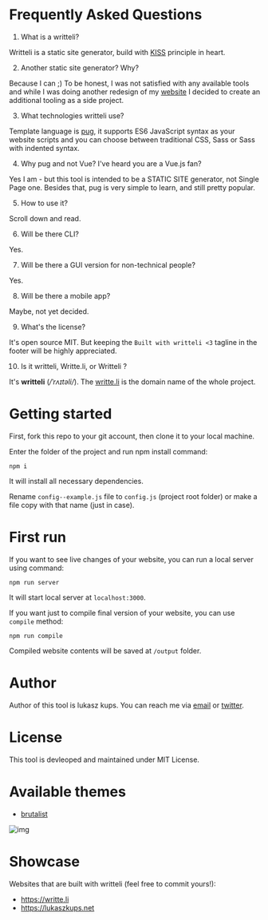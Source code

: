 # Frequently Asked Questions

1. What is a writteli?

Writteli is a static site generator, build with [KISS](https://en.wikipedia.org/wiki/KISS_principle) principle in heart.

2. Another static site generator? Why?

Because I can ;) To be honest, I was not satisfied with any available tools and while I was doing another redesign of my [website](https://lukaszkups.net) I decided to create an additional tooling as a side project.

3. What technologies writteli use?

Template language is [pug](https://pugjs.org), it supports ES6 JavaScript syntax as your website scripts and you can choose between traditional CSS, Sass or Sass with indented syntax.

4. Why pug and not Vue? I've heard you are a Vue.js fan?

Yes I am - but this tool is intended to be a STATIC SITE generator, not Single Page one. Besides that, pug is very simple to learn, and still pretty popular.

5. How to use it?

Scroll down and read.

6. Will be there CLI?

Yes.

7. Will be there a GUI version for non-technical people?

Yes.

8. Will be there a mobile app?

Maybe, not yet decided.

9. What's the license?

It's open source MIT. But keeping the `Built with writteli <3` tagline in the footer will be highly appreciated.

10. Is it writteli, Writte.li, or Writteli ?

It's **writteli** (*/ˈrʌɪtəli/*). The [writte.li](https://writte.li) is the domain name of the whole project.

# Getting started

First, fork this repo to your git account, then clone it to your local machine.

Enter the folder of the project and run npm install command:

```
npm i
```

It will install all necessary dependencies.

Rename `config--example.js` file to `config.js` (project root folder) or make a file copy with that name (just in case).

# First run

If you want to see live changes of your website, you can run a local server using command:

```
npm run server
```

It will start local server at `localhost:3000`.

If you want just to compile final version of your website, you can use `compile` method:

```
npm run compile
```

Compiled website contents will be saved at `/output` folder.

# Author

Author of this tool is lukasz kups. You can reach me via [email](mailto:letstalk@lukaszkups.net) or [twitter](https://twitter.com/lukaszkups).

# License

This tool is devleoped and maintained under MIT License.

# Available themes

- [brutalist](./themes/brutalist/)

![img](./themes/brutalist/assets/img/home-screenshot.png)

# Showcase

Websites that are built with writteli (feel free to commit yours!):

- https://writte.li
- https://lukaszkups.net
